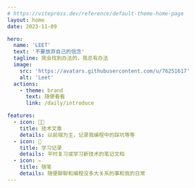 ```yaml
---
# https://vitepress.dev/reference/default-theme-home-page
layout: home
date: 2023-11-09

hero:
  name: 'LEET'
  text: '不要放弃自己的信念'
  tagline: 我会找到办法的，我总有办法
  image:
    src: 'https://avatars.githubusercontent.com/u/76251617'
    alt: 'Leet'
  actions:
    - theme: brand
      text: 随便看看
      link: /daily/introduce

features:
  - icon: 🧑‍💻
    title: 技术文章
    details: 以前端为主，记录我编程中的踩坑等等
  - icon: 📒
    title: 学习记录
    details: 平时复习或学习新技术的笔记文档
  - icon: ✏️
    title: 随笔
    details: 随便聊聊和编程没多大关系的事和我的日常
---
```


<style>
.image-src {
  border-radius: 9999px;
}
</style>
